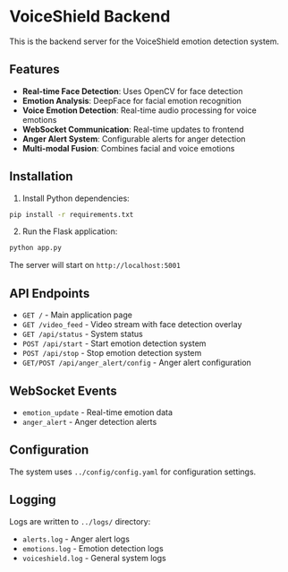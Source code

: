 # VoiceShield Backend

This is the backend server for the VoiceShield emotion detection system.

## Features

- **Real-time Face Detection**: Uses OpenCV for face detection
- **Emotion Analysis**: DeepFace for facial emotion recognition
- **Voice Emotion Detection**: Real-time audio processing for voice emotions
- **WebSocket Communication**: Real-time updates to frontend
- **Anger Alert System**: Configurable alerts for anger detection
- **Multi-modal Fusion**: Combines facial and voice emotions

## Installation

1. Install Python dependencies:
```bash
pip install -r requirements.txt
```

2. Run the Flask application:
```bash
python app.py
```

The server will start on `http://localhost:5001`

## API Endpoints

- `GET /` - Main application page
- `GET /video_feed` - Video stream with face detection overlay
- `GET /api/status` - System status
- `POST /api/start` - Start emotion detection system
- `POST /api/stop` - Stop emotion detection system
- `GET/POST /api/anger_alert/config` - Anger alert configuration

## WebSocket Events

- `emotion_update` - Real-time emotion data
- `anger_alert` - Anger detection alerts

## Configuration

The system uses `../config/config.yaml` for configuration settings.

## Logging

Logs are written to `../logs/` directory:
- `alerts.log` - Anger alert logs
- `emotions.log` - Emotion detection logs
- `voiceshield.log` - General system logs
